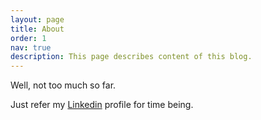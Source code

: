 ```yaml
---
layout: page
title: About
order: 1
nav: true
description: This page describes content of this blog.
---
```

Well, not too much so far.

Just refer my [Linkedin](https://www.linkedin.com/in/maciejmalecki/) profile for time being.